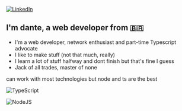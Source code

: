 [![LinkedIn](https://img.shields.io/badge/-LinkedIn-000000?style=flat&logo=linkedin&logoColor=white)](https://www.linkedin.com/in/cdante)

## I'm dante, a web developer from 🇧🇷

- I'm a web developer, network enthusiast and part-time Typescript advocate
- I like to make stuff (not that much, really)
- I learn a lot of stuff halfway and dont finish but that's fine I guess
- Jack of all trades, master of none

can work with most technologies but node and ts are the best

![TypeScript](https://img.shields.io/badge/-TypeScript-F7DF1E?style=flat&logo=typescript&logoColor=000000)

![NodeJS](https://img.shields.io/badge/-Node.js-white?style=flat&logo=node.js&logoColor=339933)

<!---
carloscdante/carloscdante is a ✨ special ✨ repository because its `README.md` (this file) appears on your GitHub profile.
You can click the Preview link to take a look at your changes.
--->
